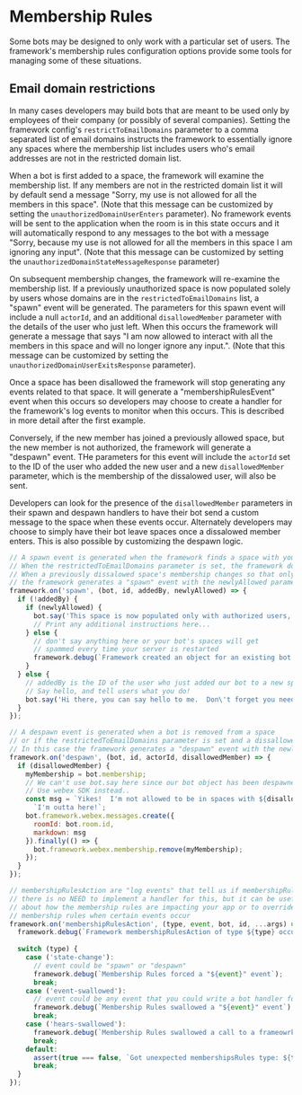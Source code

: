 # Membership Rules

Some bots may be designed to only work with a particular set of users.   The framework's membership rules configuration options provide some tools for managing some of these situations.

## Email domain restrictions

In many cases developers may build bots that are meant to be used only by employees of their company (or possibly of several companies).   Setting the framework config's  `restrictToEmailDomains` parameter to a comma separated list of email domains instructs the framework to essentially ignore any spaces where the membership list includes users who's email addresses are not in the restricted domain list.

When a bot is first added to a space, the framework will examine the membership list.   If any members are not in the restricted domain list it will by default send a message "Sorry, my use is not allowed for all the members in this space".   (Note that this message can be customized by setting the `unauthorizedDomainUserEnters` parameter).   No framework events will be sent to the application when the room is in this state occurs and it will automatically respond to any messages to the bot with a message "Sorry, because my use is not allowed for all the members in this space I am ignoring any input". (Note that this message can be customized by setting the `unauthorizedDomainStateMessageResponse` parameter) 

On subsequent membership changes, the framework will re-examine the membership list.   If a previously unauthorized space is now populated solely by users whose domains are in the `restrictedToEmailDomains` list, a "spawn" event will be generated.  The parameters for this spawn event will include a null `actorId`, and an additional `disallowedMember` parameter with the details of the user who just left.  When this occurs the framework will generate a message that says "I am now allowed to interact with all the members in this space and will no longer ignore any input.". (Note that this message can be customized by setting the `unauthorizedDomainUserExitsResponse` parameter).

Once a space has been disallowed the framework will stop generating any events related to that space.  It will generate a "membershipRulesEvent" event when this occurs so developers may choose to create a handler for the framework's log events to monitor when this occurs.   This is described in more detail after the first example.

Conversely, if the new member has joined a previously allowed space, but the new member is not authorized, the framework will generate a "despawn" event.  THe parameters for this event will include the `actorId` set to the ID of the user who added the new user and a new `disallowedMember` parameter, which is the membership of the dissalowed user, will also be sent.

Developers can look for the presence of the `disallowedMember` parameters in their spawn and despawn handlers to have their bot send a custom message to the space when these events occur.   Alternately developers may choose to simply have their bot leave spaces once a dissalowed member enters.   This is also possible by customizing the despawn logic.

```js
// A spawn event is generated when the framework finds a space with your bot in it
// When the restrictedToEmailDomains parameter is set, the framework does not spawn bots with dissallowed members
// When a previously dissalowed space's membership changes so that only allowed memebers remain
// the framework generates a "spawn" event with the newlyAllowed parameter set to true 
framework.on('spawn', (bot, id, addedBy, newlyAllowed) => {
  if (!addedBy) {
    if (newlyAllowed) {
      bot.say('This space is now populated only with authorized users, and my services are now available');
      // Print any additional instructions here...
    } else {
      // don't say anything here or your bot's spaces will get 
      // spammed every time your server is restarted
      framework.debug(`Framework created an object for an existing bot in a space called: ${bot.room.title}`);
    }
  } else {
    // addedBy is the ID of the user who just added our bot to a new space, 
    // Say hello, and tell users what you do!
    bot.say('Hi there, you can say hello to me.  Don\'t forget you need to mention me in a group space!');
  }
});

// A despawn event is generated when a bot is removed from a space
// or if the restrictedToEmailDomains parameter is set and a dissallowed users is added to an existing space
// In this case the framework generates a "despawn" event with the newlyDisllowed parameter set to true 
framework.on('despawn', (bot, id, actorId, disallowedMember) => {
  if (disallowedMember) {
    myMembership = bot.membership;
    // We can't use bot.say here since our bot object has been despawned
    // Use webex SDK instead..
    const msg = `Yikes!  I'm not allowed to be in spaces with ${disallowedMember.displayName}` +
      `I'm outta here!`;
    bot.framework.webex.messages.create({
      roomId: bot.room.id,
      markdown: msg
    }).finally(() => {
      bot.framework.webex.membership.remove(myMembership);
    });
  }
});

// membershipRulesAction are "log events" that tell us if membershipRules were invoked
// there is no NEED to implement a handler for this, but it can be useful to log info
// about how the membership rules are impacting your app or to override the default
// membership rules when certain events occur
framework.on('membershipRulesAction', (type, event, bot, id, ...args) => {
  framework.debug(`Framework membershipRulesAction of type ${type} occurred in space "${bot.room.id}".`);
  
  switch (type) {
    case ('state-change'):
      // event could be "spawn" or "despawn"
      framework.debug(`Membership Rules forced a "${event}" event`);
      break;
    case ('event-swallowed'):
      // event could be any event that you could write a bot handler for
      framework.debug(`Membership Rules swallowed a "${event}" event`);
      break;
    case ('hears-swallowed'):
      framework.debug(`Membership Rules swallowed a call to a frameowrk.hears("${trigger.phrase}") handler`);
      break;
    default:
      assert(true === false, `Got unexpected membershipsRules type: ${type}`);
      break;
  }
}); 
``` 
